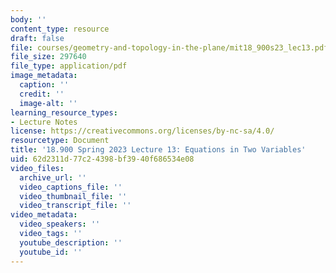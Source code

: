 ```yaml
---
body: ''
content_type: resource
draft: false
file: courses/geometry-and-topology-in-the-plane/mit18_900s23_lec13.pdf
file_size: 297640
file_type: application/pdf
image_metadata:
  caption: ''
  credit: ''
  image-alt: ''
learning_resource_types:
- Lecture Notes
license: https://creativecommons.org/licenses/by-nc-sa/4.0/
resourcetype: Document
title: '18.900 Spring 2023 Lecture 13: Equations in Two Variables'
uid: 62d2311d-77c2-4398-bf39-40f686534e08
video_files:
  archive_url: ''
  video_captions_file: ''
  video_thumbnail_file: ''
  video_transcript_file: ''
video_metadata:
  video_speakers: ''
  video_tags: ''
  youtube_description: ''
  youtube_id: ''
---
```

